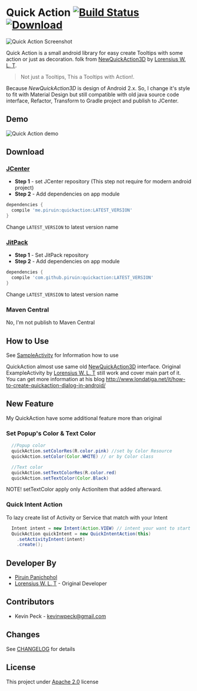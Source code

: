 # Quick Action [![Build Status](https://travis-ci.org/piruin/QuickAction.svg?branch=master)](https://travis-ci.org/piruin/QuickAction) [ ![Download](https://api.bintray.com/packages/blazei/maven/QuickAction/images/download.svg) ](https://bintray.com/blazei/maven/QuickAction/_latestVersion)

![Quick Action Screenshot][screenshot]

Quick Action is a small android library for easy create Tooltips with some action or
just as decoration. folk from [NewQuickAction3D] by [Lorensius W. L. T].

> Not just a Tooltips, This a Tooltips with Action!.

Because *NewQuickAction3D* is design of Android 2.x. So, I change it's style to fit with Material Design
but still compatible with old java source code interface, Refactor, Transform to Gradle project
and publish to JCenter.

## Demo

![Quick Action demo][demo]

## Download

### [JCenter]

- **Step 1** - set JCenter repository (This step not require for modern android project)
- **Step 2** - Add dependencies on app module

```groovy
dependencies {
  compile 'me.piruin:quickaction:LATEST_VERSION'
}
```
Change `LATEST_VERSION` to latest version name

### [JitPack]

- **Step 1** - Set JitPack repository
- **Step 2** - Add dependencies on app module

```groovy
dependencies {
  compile 'com.github.piruin:quickaction:LATEST_VERSION'
}
```
Change `LATEST_VERSION` to latest version name

### Maven Central

No, I'm not publish to Maven Central

## How to Use

See [SampleActivity] for Information how to use

QuickAction almost use same old [NewQuickAction3D] interface. Original ExampleActivity by [Lorensius W. L. T]
still work and cover main part of it.
You can get more information at his blog http://www.londatiga.net/it/how-to-create-quickaction-dialog-in-android/

## New Feature

My QuickAction have some additional feature more than original

### Set Popup's Color & Text Color

```java
  //Popup color
  quickAction.setColorRes(R.color.pink) //set by Color Resource
  quickAction.setColor(Color.WHITE) // or by Color class

  //Text color
  quickAction.setTextColorRes(R.color.red)
  quickAction.setTextColor(Color.Black)
```

NOTE! setTextColor apply only ActionItem that added afterward.

### Quick Intent Action

To lazy create list of Activity or Service that match with your Intent

```java
  Intent intent = new Intent(Action.VIEW) // intent your want to start
  QuickAction quickIntent = new QuickIntentAction(this)
    .setActivityIntent(intent)
    .create();
```

## Developer By

- [Piruin Panichphol]
- [Lorensius W. L. T] - Original Developer

## Contributors

- Kevin Peck - <kevinwpeck@gmail.com>

## Changes

See [CHANGELOG] for details

## License

This project under [Apache 2.0](http://www.apache.org/licenses/LICENSE-2.0) license


[JCenter]: https://bintray.com/bintray/jcenter
[JitPack]: https://jitpack.io/
[CHANGELOG]: https://github.com/lorensiuswlt/NewQuickAction3D/blob/master/CHANGELOG.md
[SampleActivity]: https://github.com/piruin/QuickAction/blob/master/quickaction-sample/src/main/java/me/piruin/quickaction/sample/SampleActivity.java
[NewQuickAction3D]: https://github.com/lorensiuswlt/NewQuickAction3D
[Piruin Panichphol]: https://piruin.me
[Lorensius W. L. T]: http://www.londatiga.net/
[screenshot]: https://github.com/piruin/QuickAction/blob/master/asset/screenshot-small.png "Screenshot"
[demo]: https://github.com/piruin/QuickAction/blob/master/asset/demo.gif "Demo gif"
